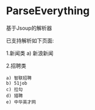 ParseEverything
===============

基于Jsoup的解析器

已支持解析如下页面:

1.新闻类
	a) 新浪新闻

2.招聘类

	a) 智联招聘
	b) 51job
	c) 拉勾
	d) 猎聘
	e) 中华英才网
